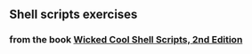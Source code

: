 ## Shell scripts exercises

### from the book [Wicked Cool Shell Scripts, 2nd Edition](https://nostarch.com/wcss2)

